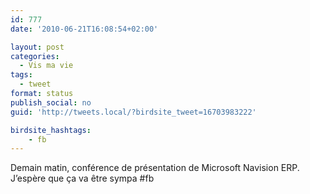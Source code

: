```yaml
---
id: 777
date: '2010-06-21T16:08:54+02:00'

layout: post
categories:
  - Vis ma vie
tags:
  - tweet
format: status
publish_social: no
guid: 'http://tweets.local/?birdsite_tweet=16703983222'

birdsite_hashtags:
    - fb
---
```


Demain matin, conférence de présentation de Microsoft Navision ERP. J’espère que ça va être sympa #fb